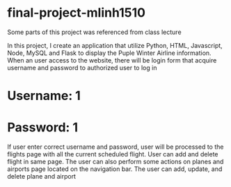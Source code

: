# final-project-mlinh1510

Some parts of this project was referenced from class lecture

In this project, I create an application that utilize Python, HTML, Javascript, Node, MySQL and Flask to display the Puple Winter Airline information.
When an user access to the website, there will be login form that acquire username and password to authorized user to log in
# Username: 1
# Password: 1
If user enter correct username and password, user will be processed to the flights page with all the current scheduled flight. User can add and delete flight in same page.
The user can also perform some actions on planes and airports page located on the navigation bar.
The user can add, update, and delete plane and airport
